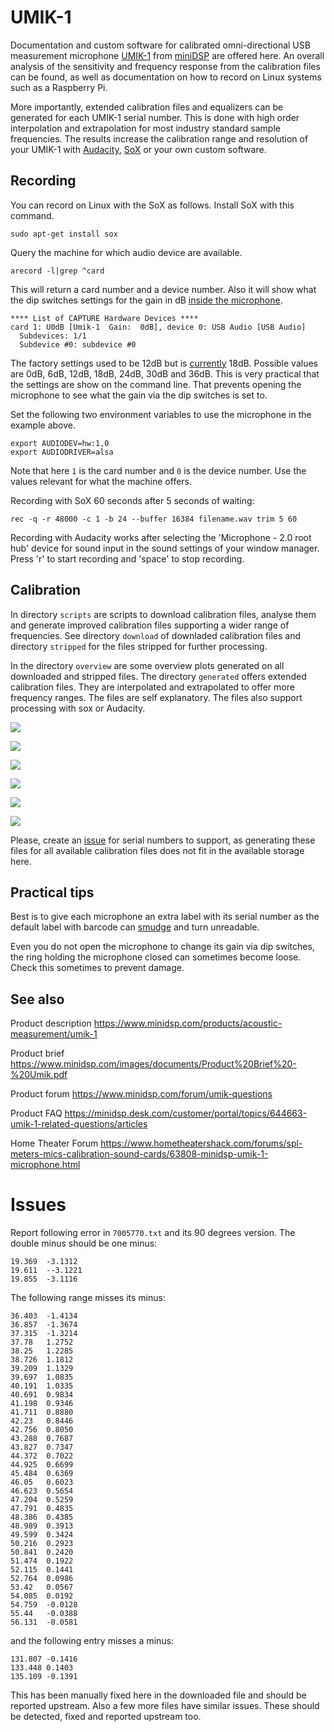 # UMIK-1

Documentation and custom software for calibrated omni-directional USB measurement
microphone [UMIK-1](https://minidsp.com/products/acoustic-measurement/umik-1)
from [miniDSP](https://minidsp.com) are offered here. An overall analysis of the
sensitivity and frequency response from the calibration files can be found, as
well as documentation on how to record on Linux systems such as a Raspberry Pi.

More importantly, extended calibration files and equalizers can be generated for
each UMIK-1 serial number. This is done with high order interpolation and
extrapolation for most industry standard sample frequencies. The results
increase the calibration range and resolution of your UMIK-1 with
[Audacity](https://audacityteam.org), [SoX](http://sox.sourceforge.net) or your
own custom software.

## Recording

You can record on Linux with the SoX as follows. Install SoX with this command.

    sudo apt-get install sox

Query the machine for which audio device are available.

    arecord -l|grep ^card

This will return a card number and a device number. Also it will show what the
dip switches settings for the gain in dB
[inside the microphone](https://www.minidsp.com/forum/umik-questions/9249-umik-new-pcb-installation-question).

    **** List of CAPTURE Hardware Devices ****
    card 1: U0dB [Umik-1  Gain:  0dB], device 0: USB Audio [USB Audio]
      Subdevices: 1/1
      Subdevice #0: subdevice #0

The factory settings used to be 12dB but is
[currently](https://www.minidsp.com/forum/umik-questions/10285-umik-1-standard-factory-gain)
18dB. Possible values are 0dB, 6dB, 12dB, 18dB, 24dB, 30dB and 36dB. This is
very practical that the settings are show on the command line. That prevents
opening the microphone to see what the gain via the dip switches is set to.

Set the following two environment variables to use the microphone in the
example above.

    export AUDIODEV=hw:1,0
    export AUDIODRIVER=alsa

Note that here `1` is the card number and `0` is the device number. Use the
values relevant for what the machine offers.

Recording with SoX 60 seconds after 5 seconds of waiting:

    rec -q -r 48000 -c 1 -b 24 --buffer 16384 filename.wav trim 5 60

Recording with Audacity works after selecting the 'Microphone - 2.0 root hub'
device for sound input in the sound settings of your window manager. Press 'r'
to start recording and 'space' to stop recording.

## Calibration

In directory `scripts` are scripts to download calibration files, analyse them
and generate improved calibration files supporting a wider range of frequencies.
See directory `download` of downladed calibration files and directory `stripped`
for the files stripped for further processing.

In the directory `overview` are some overview plots generated on all downloaded
and stripped files. The directory `generated` offers extended calibration files.
They are interpolated and extrapolated to offer more frequency ranges. The files
are self explanatory. The files also support processing with sox or Audacity.

![](https://raw.githubusercontent.com/PanderMusubi/umik-1/master/generated/graphs/7009115-fit-response.png)

![](https://raw.githubusercontent.com/PanderMusubi/umik-1/master/generated/graphs/7009115-fit-sampled-response.png)

![](https://raw.githubusercontent.com/PanderMusubi/umik-1/master/generated/graphs/7009115-fit-after.png)

![](https://raw.githubusercontent.com/PanderMusubi/umik-1/master/generated/graphs/7009115-fit-after-zoom.png)

![](https://raw.githubusercontent.com/PanderMusubi/umik-1/master/generated/graphs/7009115-fit-before.png)

![](https://raw.githubusercontent.com/PanderMusubi/umik-1/master/generated/graphs/7009115-fit-before-zoom.png)

Please, create an [issue](https://github.com/PanderMusubi/umik-1/issues) for
serial numbers to support, as generating these files for all available
calibration files does not fit in the available storage here.

## Practical tips

Best is to give each microphone an extra label with its serial number as the
default label with barcode can
[smudge](https://www.minidsp.com/forum/umik-questions/11202-labels-with-serial-numbers-smudge)
and turn unreadable.

Even you do not open the microphone to change its gain via dip switches, the
ring holding the microphone closed can sometimes become loose. Check this
sometimes to prevent damage.

## See also

Product description
https://www.minidsp.com/products/acoustic-measurement/umik-1

Product brief
https://www.minidsp.com/images/documents/Product%20Brief%20-%20Umik.pdf

Product forum
https://www.minidsp.com/forum/umik-questions

Product FAQ
https://minidsp.desk.com/customer/portal/topics/644663-umik-1-related-questions/articles

Home Theater Forum
https://www.hometheatershack.com/forums/spl-meters-mics-calibration-sound-cards/63808-minidsp-umik-1-microphone.html

# Issues

Report following error in `7005770.txt` and its 90 degrees version. The double
minus should be one minus:

    19.369	-3.1312
    19.611	--3.1221
    19.855	-3.1116

The following range misses its minus:

    36.403	-1.4134
    36.857	-1.3674
    37.315	-1.3214
    37.78	1.2752
    38.25	1.2285
    38.726	1.1812
    39.209	1.1329
    39.697	1.0835
    40.191	1.0335
    40.691	0.9834
    41.198	0.9346
    41.711	0.8880
    42.23	0.8446
    42.756	0.8050
    43.288	0.7687
    43.827	0.7347
    44.372	0.7022
    44.925	0.6699
    45.484	0.6369
    46.05	0.6023
    46.623	0.5654
    47.204	0.5259
    47.791	0.4835
    48.386	0.4385
    48.989	0.3913
    49.599	0.3424
    50.216	0.2923
    50.841	0.2420
    51.474	0.1922
    52.115	0.1441
    52.764	0.0986
    53.42	0.0567
    54.085	0.0192
    54.759	-0.0128
    55.44	-0.0388
    56.131	-0.0581

and the following entry misses a minus:

    131.807	-0.1416
    133.448	0.1403
    135.109	-0.1391

This has been manually fixed here in the downloaded file and should be reported
upstream. Also a few more files have similar issues. These should be detected,
fixed and reported upstream too.
